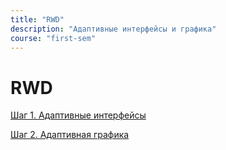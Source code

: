 ```yaml
---
title: "RWD"
description: "Адаптивные интерфейсы и графика"
course: "first-sem"
---
```


# RWD

[Шаг 1. Адаптивные интерфейсы](/web-course-site/rwd/rwd-media)

[Шаг 2. Адаптивная графика](/web-course-site/rwd/rwd-graph)
